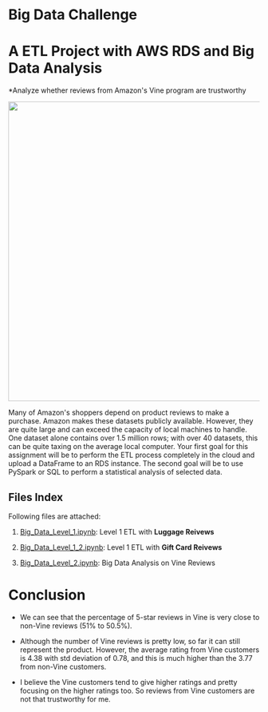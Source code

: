 # Big Data Challenge

# A ETL Project with AWS RDS and Big Data Analysis

*Analyze whether reviews from Amazon's Vine program are trustworthy

<img src="https://thewanderingclouddotblog.files.wordpress.com/2020/07/amazonvine.png" width=600>

Many of Amazon's shoppers depend on product reviews to make a purchase. Amazon makes these datasets publicly available. However, they are quite large and can exceed the capacity of local machines to handle. One dataset alone contains over 1.5 million rows; with over 40 datasets, this can be quite taxing on the average local computer. Your first goal for this assignment will be to perform the ETL process completely in the cloud and upload a DataFrame to an RDS instance. The second goal will be to use PySpark or SQL to perform a statistical analysis of selected data.

## Files Index

Following files are attached:

1. <a href="https://github.com/kk-deng/Big-Data-Challenge/blob/main/level-1/Big_Data_Level_1.ipynb">Big_Data_Level_1.ipynb</a>: Level 1 ETL with **Luggage Reivews**

2. <a href="https://github.com/kk-deng/Big-Data-Challenge/blob/main/level-1/Big_Data_Level_1_2.ipynb">Big_Data_Level_1_2.ipynb</a>: Level 1 ETL with **Gift Card Reivews**

3. <a href="https://github.com/kk-deng/Big-Data-Challenge/blob/main/level-2/Big_Data_Level_2.ipynb">Big_Data_Level_2.ipynb</a>: Big Data Analysis on Vine Reviews


# Conclusion

* We can see that the percentage of 5-star reviews in Vine is very close to non-Vine reviews (51% to 50.5%).

* Although the number of Vine reviews is pretty low, so far it can still represent the product. However, the average rating from Vine customers is 4.38 with std deviation of 0.78, and this is much higher than the 3.77 from non-Vine customers. 

* I believe the Vine customers tend to give higher ratings and pretty focusing on the higher ratings too. So reviews from Vine customers are not that trustworthy for me.
